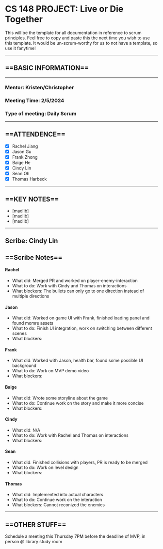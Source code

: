 # CS 148 PROJECT: Live or Die Together

This will be the template for all documentation in reference to scrum principles. Feel free to copy and paste this the next time you wish to use this template. It would be un-scrum-worthy for us to not have a template, so use it fanytime!

_____________________________________________________________________________
## ==BASIC INFORMATION==
_____________________________________________________________________________
### Mentor: Kristen/Christopher
### Meeting Time: 2/5/2024
### Type of meeting: Daily Scrum
_____________________________________________________________________________
## ==ATTENDENCE==
- [x] Rachel Jiang
- [x] Jason Gu
- [x] Frank Zhong
- [x] Baige He
- [x] Cindy Lin
- [x] Sean Oh
- [x] Thomas Harbeck
_____________________________________________________________________________

## ==KEY NOTES==
- [madlib]
- [madlib]
- [madlib]
_____________________________________________________________________________

## Scribe: Cindy Lin

## ==Scribe Notes==

#### Rachel
- What did: Merged PR and worked on player-enemy-interaction
- What to do: Work with Cindy and Thomas on interactions
- What blockers: The bullets can only go to one direction instead of multiple directions

#### Jason
- What did: Worked on game UI with Frank, finished loading panel and found momre assets
- What to do: Finish UI integration, work on switching between different scenes
- What blockers:

#### Frank
- What did: Worked with Jason, health bar, found some possible UI background
- What to do: Work on MVP demo video
- What blockers:

#### Baige
- What did: Wrote some storyline about the game
- What to do: Continue work on the story and make it more concise
- What blockers:

#### Cindy
- What did: N/A
- What to do: Work with Rachel and Thomas on interactions
- What blockers:

#### Sean
- What did: Finished collisions with players, PR is ready to be merged
- What to do: Work on level design
- What blockers:

#### Thomas
- What did: Implemented into actual characters
- What to do: Continue work on the interaction
- What blockers: Cannot reconized the enemies

_____________________________________________________________________________

## ==OTHER STUFF==
Schedule a meeting this Thursday 7PM before the deadline of MVP, in person @ library study room
